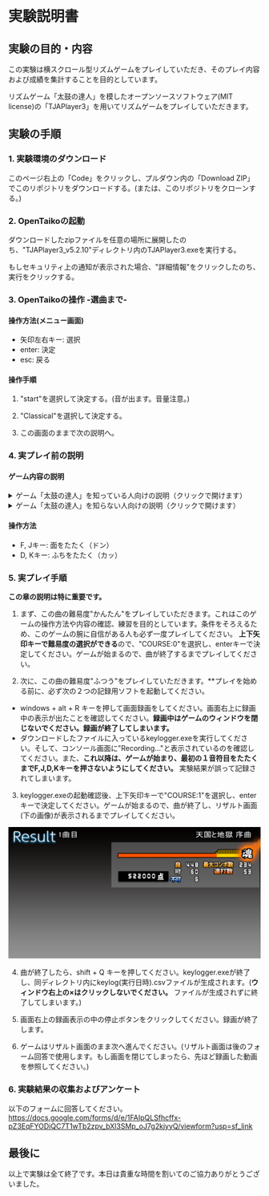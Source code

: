 # 実験説明書

## 実験の目的・内容

この実験は横スクロール型リズムゲームをプレイしていただき、そのプレイ内容および成績を集計することを目的としています。

リズムゲーム「太鼓の達人」を模したオープンソースソフトウェア(MIT license)の「TJAPlayer3」を用いてリズムゲームをプレイしていただきます。

## 実験の手順

### 1. 実験環境のダウンロード

このページ右上の「Code」をクリックし、プルダウン内の「Download ZIP」でこのリポジトリをダウンロードする。(または、このリポジトリをクローンする。)

### 2. OpenTaikoの起動

ダウンロードしたzipファイルを任意の場所に展開したのち、"TJAPlayer3_v5.2.10"ディレクトリ内のTJAPlayer3.exeを実行する。

もしセキュリティ上の通知が表示された場合、"詳細情報"をクリックしたのち、実行をクリックする。

### 3. OpenTaikoの操作 -選曲まで-

#### 操作方法(メニュー画面)

* 矢印左右キー: 選択
* enter: 決定
* esc: 戻る

#### 操作手順

1. "start"を選択して決定する。(音が出ます。音量注意。)

2. "Classical"を選択して決定する。

3. この画面のままで次の説明へ。

### 4. 実プレイ前の説明

#### ゲーム内容の説明

<details><summary>ゲーム「太鼓の達人」を知っている人向けの説明（クリックで開けます）</summary>

##### 概要

「太鼓の達人」を模したゲームをプレイしていただきます。

* 曲はオッフェンバック作の「天国と地獄 序曲」です。運動会で流れてそうなあのクラシック曲です。
* 難易度は"ふつう"です。
* この実験では、**なるべく高いスコアが得られるようにプレイしてください。**「高スコアを狙う」≒「クリアやフルコンボ、全良を狙う」ですが、これらは当実験の目標ではありません。

##### 高スコア獲得のヒント

* コンボ数は獲得できるスコアに影響しません。（いわゆる真打モード）
* タイミングの判定は"良">"可">"不可"の順で、より良い判定の方が高いスコアが得られます。ただし、"不可"で得られるスコアは0です。
* 大音符は**片手で叩くだけ**で通常の音符より多くのスコアが獲得できます。
* 連打もスコアに影響します。ですので、なるべく無視せず叩いてください。
* **曲の盛り上がりに合わせて発生するゴーゴータイム(判定枠に火が付いている状態)では、獲得スコアが上昇します。**

</details>

<details><summary>ゲーム「太鼓の達人」を知らない人向けの説明（クリックで開けます）</summary>

##### はじめに

曲とともに流れてくる音符に合わせて太鼓を叩くリズムゲームをプレイしていただきます。まずゲームの説明をします。

##### 画面の説明

![ゲーム画面説明用画像](img/display_discription.png)

1. 音符
プレイヤーがタイミングを合わせて叩く音符。画面の右端から左へ流れてくる。いくつか種類があり、それぞれ叩き方が異なる。（後述）
2. 判定枠
この枠の中心に音符が重なった瞬間に太鼓を叩く。
3. 現在の獲得スコア
タイミングよく音符をたたくことでスコアが得られ、その合計値がここに表示される。

##### 音符の種類

![音符説明用画像](img/Notes.png)

左から順に、

* 面(ドン) : FまたはJキーで太鼓の面をたたく。
* ふち(カッ) : DまたはKキーで太鼓のふちをたたく。
* 大音符(面) : 通常より多くのスコアを獲得できる面。操作は面と全く同じ。**両手で同時に叩いたりする必要はありません**。
* 大音符(ふち) : 大音符(面)と同様。
* 連打 : 面またはふちを連打する。叩けた回数に比例してスコアを獲得できる。
* 大連打 : 通常より多くのスコアを獲得できる連打。
* ふうせん連打 : ふうせんが割れるまで連打する。叩いた回数に応じてスコアが獲得できるが、一定時間内にふうせんが割れなかった場合、ふうせん連打は終了してしまうので要注意。

##### 判定(タイミング)の説明

前述の通り、音符は判定枠に重なった瞬間にたたくことでスコアが得られます(連打系の音符を除く)。そのタイミングの良さに応じて三段階の評価が判定枠の上部に表示されます。判定の評価が良い順から、

* 良 : ほとんどずれがなく音符をたたけている。最も良い判定であり、最も多くのスコアを獲得できる。
* 可 : 音符をたたくタイミングが少し早い、または遅い。Goodよりも少ないスコアが獲得できる。
* 不可 : 音符をたたくタイミングがかなり早い、または遅い。または、音符をたたけずに逃してしまった。スコアは獲得できない。(獲得スコアは0)

##### プレイ内容

* 曲は、オッフェンバック作の「天国と地獄 序曲」です。運動会で流れてそうなあのクラッシク曲です。
* **曲終了時の総獲得スコアがなるべく多くなるように頑張ってプレイしてください。**

##### 高スコア獲得のヒント

* コンボ数(GoodまたはOk判定で連続でたたけている数)は獲得できるスコアに影響しません。
* **曲の盛り上がりに合わせて発生するゴーゴータイム(判定枠に火が付いている状態)では、獲得スコアが上昇します。**

</details>

#### 操作方法

* F, Jキー: 面をたたく（ドン）
* D, Kキー: ふちをたたく（カッ）

### 5. 実プレイ手順

**この章の説明は特に重要です。**

1. まず、この曲の難易度"かんたん"をプレイしていただきます。これはこのゲームの操作方法や内容の確認、練習を目的としています。条件をそろえるため、このゲームの腕に自信がある人も必ず一度プレイしてください。
**上下矢印キーで難易度の選択ができる**ので、"COURSE:0"を選択し、enterキーで決定してください。ゲームが始まるので、曲が終了するまでプレイしてください。

2. 次に、この曲の難易度"ふつう"をプレイしていただきます。**プレイを始める前に、必ず次の２つの記録用ソフトを起動してください。
* windows + alt + R キーを押して画面録画をしてください。画面右上に録画中の表示が出たことを確認してください。**録画中はゲームのウィンドウを閉じないでください。録画が終了してしまいます。**
* ダウンロードしたファイルに入っているkeylogger.exeを実行してください。そして、コンソール画面に"Recording..."と表示されているのを確認してください。また、**これ以降は、ゲームが始まり、最初の１音符目をたたくまでF,J,D,Kキーを押さないようにしてください。** 実験結果が誤って記録されてしまいます。

3. keylogger.exeの起動確認後、上下矢印キーで"COURSE:1"を選択し、enterキーで決定してください。ゲームが始まるので、曲が終了し、リザルト画面(下の画像)が表示されるまでプレイしてください。

![Result](img/result.png)

4. 曲が終了したら、shift + Q キーを押してください。keylogger.exeが終了し、同ディレクトリ内にkeylog(実行日時).csvファイルが生成されます。(**ウィンドウ右上の×はクリックしないでください。** ファイルが生成されずに終了してしまいます。)

5. 画面右上の録画表示の中の停止ボタンをクリックしてください。録画が終了します。

6. ゲームはリザルト画面のまま次へ進んでください。(リザルト画面は後のフォーム回答で使用します。もし画面を閉じてしまったら、先ほど録画した動画を参照してください。)

### 6. 実験結果の収集およびアンケート

以下のフォームに回答してください。
<https://docs.google.com/forms/d/e/1FAIpQLSfhcffx-pZ3EqFYODiQC7T1wTb2zpv_bXl3SMp_oJ7g2kjyyQ/viewform?usp=sf_link>

## 最後に

以上で実験は全て終了です。本日は貴重な時間を割いてのご協力ありがとうございました。
